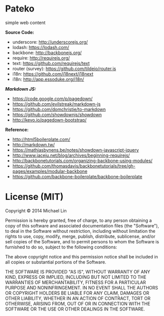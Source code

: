 Pateko
===

simple web content

**Source Code:**
- underscore: http://underscorejs.org/
- lodash: https://lodash.com/
- backbone: http://backbonejs.org/
- require: http://requirejs.org/
- text: https://github.com/requirejs/text
- router (survey): https://github.com/tildeio/router.js
- i18n: https://github.com/i18next/i18next
- i18n: http://app.essoduke.org/i18n/

***Markdown JS:***
- https://code.google.com/p/pagedown/
- https://github.com/evilstreak/markdown-js
- https://github.com/domchristie/to-markdown
- https://github.com/showdownjs/showdown
- http://kevo.io/pagedown-bootstrap/

**Reference:**
- http://html5boilerplate.com/
- http://markdown.tw/
- https://mathiasbynens.be/notes/showdown-javascript-jquery
- http://www.jaceju.net/blog/archives/beginning-requirejs/
- http://backbonetutorials.com/organizing-backbone-using-modules/
- https://github.com/thomasdavis/backbonetutorials/tree/gh-pages/examples/modular-backbone
- https://github.com/backbone-boilerplate/backbone-boilerplate

License (MIT)
===
Copyright &copy; 2014 Michael Lin

Permission is hereby granted, free of charge, to any person obtaining a copy of this software and associated documentation files (the "Software"), to deal in the Software without restriction, including without limitation the rights to use, copy, modify, merge, publish, distribute, sublicense, and/or sell copies of the Software, and to permit persons to whom the Software is furnished to do so, subject to the following conditions:

The above copyright notice and this permission notice shall be included in all copies or substantial portions of the Software.

THE SOFTWARE IS PROVIDED "AS IS", WITHOUT WARRANTY OF ANY KIND, EXPRESS OR IMPLIED, INCLUDING BUT NOT LIMITED TO THE WARRANTIES OF MERCHANTABILITY, FITNESS FOR A PARTICULAR PURPOSE AND NONINFRINGEMENT. IN NO EVENT SHALL THE AUTHORS OR COPYRIGHT HOLDERS BE LIABLE FOR ANY CLAIM, DAMAGES OR OTHER LIABILITY, WHETHER IN AN ACTION OF CONTRACT, TORT OR OTHERWISE, ARISING FROM, OUT OF OR IN CONNECTION WITH THE SOFTWARE OR THE USE OR OTHER DEALINGS IN THE SOFTWARE.
